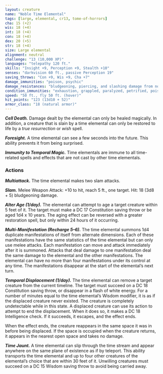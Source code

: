 ```yaml
---
layout: creature
name: "Noble Time Elemental"
tags: [large, elemental, cr13, tome-of-horrors]
cha: 15 (+2)
wis: 18 (+4)
int: 18 (+4)
con: 18 (+4)
dex: 20 (+5)
str: 18 (+4)
size: Large elemental
alignment: neutral
challenge: "13 (10,000 XP)"
languages: "telepathy 120 ft."
skills: "Insight +9, Perception +9, Stealth +10"
senses: "darkvision 60 ft., passive Perception 19"
saving_throws: "Con +9, Wis +9, Cha +7"
damage_immunities: "poison, psychic"
damage_resistances: "bludgeoning, piercing, and slashing damage from nonmagical weapons"
condition_immunities: "exhaustion, grappled, paralyzed, petrified, poisoned, prone, restrained, unconscious"
speed: "50 ft., fly 50 ft. (hover)"
hit_points: "123 (13d10 + 52)"
armor_class: "18 (natural armor)"
---
```


***Cell Death.*** Damage dealt by the elemental can only be healed
magically. In addition, a creature that is slain by a time elemental can only
be restored to life by a <i>true resurrection</i> or <i>wish</i> spell.

***Foresight.*** A time elemental can see a few seconds into the future. This
ability prevents it from being surprised.

***Immunity to Temporal Magic.*** Time elementals are immune to all
time-related spells and effects that are not cast by other time elementals.

### Actions

***Multiattack.*** The time elemental makes two slam attacks.

***Slam.*** Melee Weapon Attack: +10 to hit, reach 5 ft., one target. Hit: 18
(3d8 + 5) bludgeoning damage.

***Alter Age (1/day).*** The elemental can attempt to age a target creature
within 5 feet of it. The target must make a DC 17 Constitution saving
throw or be aged 1d4 x 10 years. The aging effect can be reversed with a
greater restoration spell, but only within 24 hours of it occurring.

***Multi-Manifestation (Recharge 5–6).*** The time elemental summons 1d4
duplicate manifestations of itself from alternate dimensions. Each of these
manifestations have the same statistics of the time elemental but can only
use melee attacks. Each manifestation can move and attack immediately
after it is summoned. Attacks that deal damage to one manifestation deal
the same damage to the elemental and the other manifestations.
The elemental can have no more than four manifestations under its control at
any time. The manifestations disappear at the start of the elemental’s next turn.

***Temporal Displacement (1/day).*** The time elemental can remove a target
creature from the current timeline. The target must succeed on a DC 18
Constitution saving throw, or disappear in a flash of white energy. For a number
of minutes equal to the time elemental’s Wisdom modifier, it is as if the displaced
creature never existed. The creature is completely undetectable while in this state.
A displaced creature can use its action to attempt to end the displacement.
When it does so, it makes a DC 18 Intelligence check. If it succeeds, it
escapes, and the effect ends.

When the effect ends, the creature reappears in the same space it was in
before being displaced. If the space is occupied when the creature returns,
it appears in the nearest open space and takes no damage.

***Time Jaunt.*** A time elemental can slip through the time stream and
appear anywhere on the same plane of existence as if by teleport. This
ability transports the time elemental and up to four other creatures of the
elemental’s choice that are within 30 feet of it. Unwilling creatures must
succeed on a DC 15 Wisdom saving throw to avoid being carried away.
